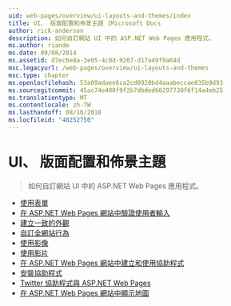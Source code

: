 ```yaml
---
uid: web-pages/overview/ui-layouts-and-themes/index
title: UI、 版面配置和佈景主題 |Microsoft Docs
author: rick-anderson
description: 如何自訂網站 UI 中的 ASP.NET Web Pages 應用程式。
ms.author: riande
ms.date: 09/08/2014
ms.assetid: d7ec6e8a-3e05-4c0d-9207-d17a49f9a64d
msc.legacyurl: /web-pages/overview/ui-layouts-and-themes
msc.type: chapter
ms.openlocfilehash: 53a09adaee6ca2cd0920bd4aaabeccae835b9d93
ms.sourcegitcommit: 45ac74e400f9f2b7dbded66297730f6f14a4eb25
ms.translationtype: MT
ms.contentlocale: zh-TW
ms.lasthandoff: 08/16/2018
ms.locfileid: "48252750"
---
```

<a name="ui-layouts-and-themes"></a>UI、 版面配置和佈景主題
====================
> 如何自訂網站 UI 中的 ASP.NET Web Pages 應用程式。


- [使用表單](4-working-with-forms.md)
- [在 ASP.NET Web Pages 網站中驗證使用者輸入](validating-user-input-in-aspnet-web-pages-sites.md)
- [建立一致的外觀](3-creating-a-consistent-look.md)
- [自訂全網站行為](18-customizing-site-wide-behavior.md)
- [使用影像](9-working-with-images.md)
- [使用影片](10-working-with-video.md)
- [在 ASP.NET Web Pages 網站中建立和使用協助程式](creating-and-using-a-helper-in-an-aspnet-web-pages-site.md)
- [安裝協助程式](installing-helpers.md)
- [Twitter 協助程式與 ASP.NET Web Pages](twitter-helper.md)
- [在 ASP.NET Web Pages 網站中顯示地圖](displaying-maps-in-an-aspnet-web-pages-site.md)
